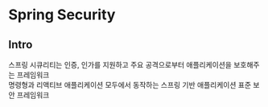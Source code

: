 # Spring Security  

## Intro  

스프링 시큐리티는 인증, 인가를 지원하고 주요 공격으로부터 애플리케이션을 보호해주는 프레임워크   
명령형과 리액티브 애플리케이션 모두에서 동작하는 스프링 기반 애플리케이션 표준 보안 프레임워크    
